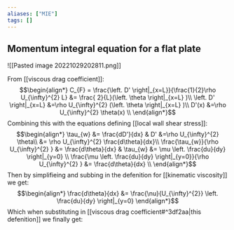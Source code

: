```yaml
---
aliases: ["MIE"]
tags: []
---
```


## Momentum integral equation for a flat plate

![[Pasted image 20221029202811.png]]

From [[viscous drag coefficient]]:
$$\begin{align*}
C_{F} = \frac{\left. D' \right|_{x=L}}{\frac{1}{2}\rho  U_{\infty}^{2} L} &= \frac{ 2}{L}(\left. \theta \right|_{x=L}  )\\
\left. D' \right|_{x=L} &=\rho  U_{\infty}^{2} (\left. \theta \right|_{x=L}  )\\
D'(x) &=\rho  U_{\infty}^{2}  \theta(x)  \\
\end{align*}$$
Combining this with the equations defining [[local wall shear stress]]:
$$\begin{align*}
\tau_{w} &= \frac{dD'}{dx} & D' &=\rho  U_{\infty}^{2}  \theta\\
 &= \rho  U_{\infty}^{2} \frac{d\theta}{dx}\\
\frac{\tau_{w}}{\rho  U_{\infty}^{2} } &= \frac{d\theta}{dx} & \tau_{w} &= \mu \left. \frac{du}{dy} \right|_{y=0} \\
\frac{\mu \left. \frac{du}{dy} \right|_{y=0}}{\rho  U_{\infty}^{2} } &= \frac{d\theta}{dx} \\
\end{align*}$$
Then by simplifieing and subbing in the defenition for [[kinematic viscosity]] we get:
$$\begin{align*}
\frac{d\theta}{dx} &= \frac{\nu}{U_{\infty}^{2}} \left. \frac{du}{dy} \right|_{y=0}
\end{align*}$$
Which when substituting in [[viscous drag coefficient#^3df2aa|this defenition]] we finally get:
